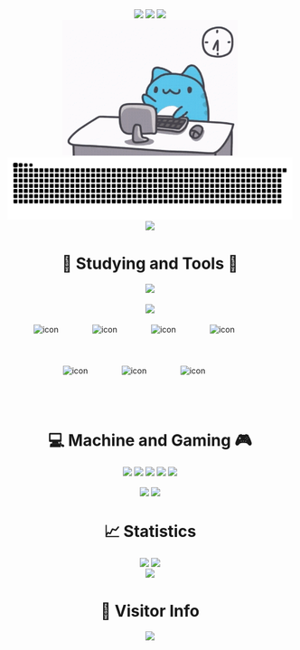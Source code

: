 <div align='center'>

  <img src="https://count.getloli.com/get/@demonq0q?theme=rule34" />

  <img src="https://user-images.githubusercontent.com/73097560/115834477-dbab4500-a447-11eb-908a-139a6edaec5c.gif">

  <img src="https://readme-typing-svg.herokuapp.com?font=Fira+Code&pause=1000&background=FF5FC804&random=false&width=435&separator=%3C&lines=if(you+%3D+'coming')+printf('Hello');%3Cto+be+continue..." />

  <br>
  
  <img src="https://raw.githubusercontent.com/demonq0q/demonq0q/master/assets/tap-code.gif?raw=true" width=310 height=240/>

  <br>

  <img src="https://raw.githubusercontent.com/demonq0q/demonq0q/master/assets/code-contribute.svg?raw=true">

  <img src="https://user-images.githubusercontent.com/73097560/115834477-dbab4500-a447-11eb-908a-139a6edaec5c.gif">

  <br>

  <h1>
    💪 Studying and Tools 🔧
  </h1>

  <img src='https://skillicons.dev/icons?i=html,css,javascript,vue,vite,c,cpp,py,mysql,flask'>

  <br>
  <br>

  <img src='https://skillicons.dev/icons?i=vscode,visualstudio,github,githubactions,git,linux,md,vim,powershell,docker,nodejs,vercel,cloudflare'>

  <br>
  <br>

  <img src="https://techstack-generator.vercel.app/github-icon.svg" alt="icon" width="68" style="width: 68px; height: 68px; margin-right: 56px; margin-bottom: 56px;" />
  <img src="https://techstack-generator.vercel.app/prettier-icon.svg" alt="icon" width="68" style="width: 68px; height: 68px; margin-right: 56px; margin-bottom: 56px;" />
  <img src="https://techstack-generator.vercel.app/docker-icon.svg" alt="icon" width="68" style="width: 68px; height: 68px; margin-right: 56px; margin-bottom: 56px;" />
  <img src="https://techstack-generator.vercel.app/js-icon.svg" alt="icon" width="68" style="width: 68px; height: 68px; margin-right: 56px; margin-bottom: 56px;" />
  <img src="https://techstack-generator.vercel.app/cpp-icon.svg" alt="icon" width="68" style="width: 68px; height: 68px; margin-right: 56px; margin-bottom: 56px;" />
  <img src="https://techstack-generator.vercel.app/python-icon.svg" alt="icon" width="68" style="width: 68px; height: 68px; margin-right: 56px; margin-bottom: 56px;" />
  <img src="https://techstack-generator.vercel.app/mysql-icon.svg" alt="icon" width="68" style="width: 68px; height: 68px; margin-right: 56px; margin-bottom: 56px;" />

  <br>

  <h1>
    💻 Machine and Gaming 🎮 
  </h1>

  <img src="https://img.shields.io/badge/win10-blue?style=for-the-badge&logo=windows&logoColor=blue&label=Windows&labelColor=white">
  <img src="https://img.shields.io/badge/rtx3050-green?style=for-the-badge&logo=NVIDIA&logoColor=green&label=NVIDIA&labelColor=white">
  <img src='https://img.shields.io/badge/r5-black?style=for-the-badge&logo=amd&logoColor=black&label=amd&labelColor=white'>
  <img src="https://img.shields.io/badge/k50-orange?style=for-the-badge&logo=xiaomi&label=xiaomi&labelColor=white">
  <img src="https://img.shields.io/badge/r7000-red?style=for-the-badge&logo=lenovo&logoColor=red&label=lenovo&labelColor=white">

  <br>
  <br>

  <img src="https://img.shields.io/badge/steam-black?style=for-the-badge&logo=steam&logoColor=white">
  <img src="https://img.shields.io/badge/epic games-black?style=for-the-badge&logo=epicgames&logoColor=white">


  <br>

  <h1>
    📈 Statistics
  </h1>

  <img src="https://github-readme-stats.vercel.app/api?username=demonq0q&hide=issues&show_icons=true&theme=white&layout=compact" height=160 />
  
  <img src="https://github-readme-stats.vercel.app/api/top-langs/?username=anuraghazra&layout=compact" height=160 />
 
  <br>

  <img src="https://github-readme-activity-graph.vercel.app/graph?username=demonq0q&bg_color=ffffff&color=000000&line=00eeff&point=ffcf24&area=true&hide_border=true" />

  <br>

  <h1>
    👀 Visitor Info
  </h1>

  <a href="https://u8views.com/github/demonq0q"><img src="https://u8views.com/api/v1/github/profiles/110705071/views/day-week-month-total-count.svg"></a>

  <br>



</div>